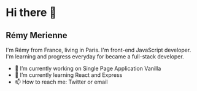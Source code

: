 <!--
- 👯 I’m looking to collaborate on ...
- 🤔 I’m looking for help with ...
- 💬 Ask me about ...
- 😄 Pronouns: ...
- ⚡ Fun fact: ...
-->

# Hi there 👋

## Rémy Merienne

I'm Rémy from France, living in Paris. I'm front-end JavaScript developer. I'm learning and progress everyday for became a full-stack developer.

- 🔭 I’m currently working on Single Page Application Vanilla
- 🌱 I’m currently learning React and Express
- 📫 How to reach me: Twitter or email
